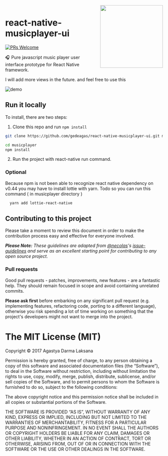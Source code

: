 <img align="right" width="200" src="https://media.giphy.com/media/26gR2bHZfR6CAGOcw/giphy.gif" />

# react-native-musicplayer-ui
[![PRs Welcome](https://img.shields.io/badge/PRs-welcome-brightgreen.svg)](CONTRIBUTING.md#pull-requests)

🎧  Pure javascript music player user interface prototype for React Native framework. 

I will add more views in the future. and feel free to use this

![demo](https://media.giphy.com/media/l0Iyqj6N5cPLUkbgQ/giphy.gif)

## Run it locally

To install, there are two steps:

1. Clone this repo and run `npm install`
  ```bash
  git clone https://github.com/gedeagas/react-native-musicplayer-ui.git musicplayer

  cd musicplayer
  npm install
  ```
2. Run the project with react-native run command.

### Optional
Because npm is not been able to recognize react native dependency on v0.44 you may have to install lottie with yarn.
Todo so you can run this command ( in musicplayer directory )
```bash
  yarn add lottie-react-native
```

## Contributing to this project

Please take a moment to review this document in order to make the contribution
process easy and effective for everyone involved.

_**Please Note:** These guidelines are adapted from [@necolas](https://github.com/necolas)'s
[issue-guidelines](https://github.com/necolas/issue-guidelines) and serve as
an excellent starting point for contributing to any open source project._

<a name="pull-requests"></a>
### Pull requests

Good pull requests - patches, improvements, new features - are a fantastic
help. They should remain focused in scope and avoid containing unrelated
commits.

**Please ask first** before embarking on any significant pull request (e.g.
implementing features, refactoring code, porting to a different language),
otherwise you risk spending a lot of time working on something that the
project's developers might not want to merge into the project.

The MIT License (MIT)
=====================

Copyright © 2017 Agastya Darma Laksana


Permission is hereby granted, free of charge, to any person
obtaining a copy of this software and associated documentation
files (the “Software”), to deal in the Software without
restriction, including without limitation the rights to use,
copy, modify, merge, publish, distribute, sublicense, and/or sell
copies of the Software, and to permit persons to whom the
Software is furnished to do so, subject to the following
conditions:

The above copyright notice and this permission notice shall be
included in all copies or substantial portions of the Software.

THE SOFTWARE IS PROVIDED “AS IS”, WITHOUT WARRANTY OF ANY KIND,
EXPRESS OR IMPLIED, INCLUDING BUT NOT LIMITED TO THE WARRANTIES
OF MERCHANTABILITY, FITNESS FOR A PARTICULAR PURPOSE AND
NONINFRINGEMENT. IN NO EVENT SHALL THE AUTHORS OR COPYRIGHT
HOLDERS BE LIABLE FOR ANY CLAIM, DAMAGES OR OTHER LIABILITY,
WHETHER IN AN ACTION OF CONTRACT, TORT OR OTHERWISE, ARISING
FROM, OUT OF OR IN CONNECTION WITH THE SOFTWARE OR THE USE OR
OTHER DEALINGS IN THE SOFTWARE.
